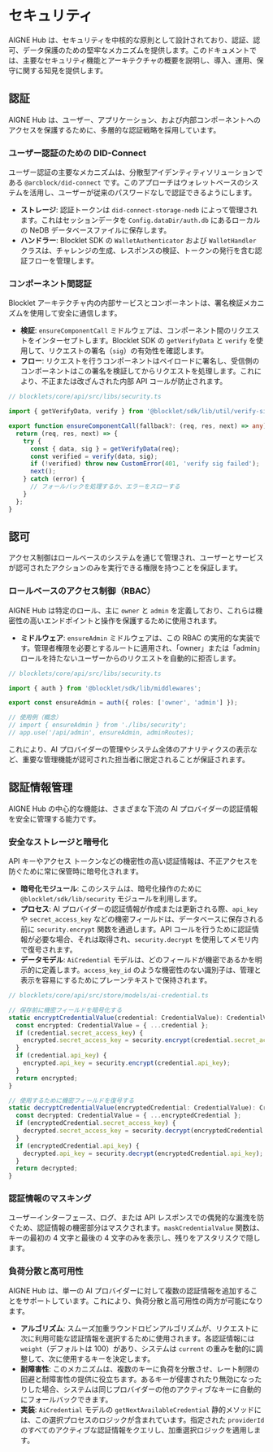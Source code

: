 # セキュリティ

AIGNE Hub は、セキュリティを中核的な原則として設計されており、認証、認可、データ保護のための堅牢なメカニズムを提供します。このドキュメントでは、主要なセキュリティ機能とアーキテクチャの概要を説明し、導入、運用、保守に関する知見を提供します。

## 認証

AIGNE Hub は、ユーザー、アプリケーション、および内部コンポーネントへのアクセスを保護するために、多層的な認証戦略を採用しています。

### ユーザー認証のための DID-Connect

ユーザー認証の主要なメカニズムは、分散型アイデンティティソリューションである `@arcblock/did-connect` です。このアプローチはウォレットベースのシステムを活用し、ユーザーが従来のパスワードなしで認証できるようにします。

- **ストレージ**: 認証トークンは `did-connect-storage-nedb` によって管理されます。これはセッションデータを `Config.dataDir/auth.db` にあるローカルの NeDB データベースファイルに保存します。
- **ハンドラー**: Blocklet SDK の `WalletAuthenticator` および `WalletHandler` クラスは、チャレンジの生成、レスポンスの検証、トークンの発行を含む認証フローを管理します。

### コンポーネント間認証

Blocklet アーキテクチャ内の内部サービスとコンポーネントは、署名検証メカニズムを使用して安全に通信します。

- **検証**: `ensureComponentCall` ミドルウェアは、コンポーネント間のリクエストをインターセプトします。Blocklet SDK の `getVerifyData` と `verify` を使用して、リクエストの署名（`sig`）の有効性を確認します。
- **フロー**: リクエストを行うコンポーネントはペイロードに署名し、受信側のコンポーネントはこの署名を検証してからリクエストを処理します。これにより、不正または改ざんされた内部 API コールが防止されます。

```typescript
// blocklets/core/api/src/libs/security.ts

import { getVerifyData, verify } from '@blocklet/sdk/lib/util/verify-sign';

export function ensureComponentCall(fallback?: (req, res, next) => any) {
  return (req, res, next) => {
    try {
      const { data, sig } = getVerifyData(req);
      const verified = verify(data, sig);
      if (!verified) throw new CustomError(401, 'verify sig failed');
      next();
    } catch (error) {
      // フォールバックを処理するか、エラーをスローする
    }
  };
}
```

## 認可

アクセス制御はロールベースのシステムを通じて管理され、ユーザーとサービスが認可されたアクションのみを実行できる権限を持つことを保証します。

### ロールベースのアクセス制御（RBAC）

AIGNE Hub は特定のロール、主に `owner` と `admin` を定義しており、これらは機密性の高いエンドポイントと操作を保護するために使用されます。

- **ミドルウェア**: `ensureAdmin` ミドルウェアは、この RBAC の実用的な実装です。管理者権限を必要とするルートに適用され、「owner」または「admin」ロールを持たないユーザーからのリクエストを自動的に拒否します。

```typescript
// blocklets/core/api/src/libs/security.ts

import { auth } from '@blocklet/sdk/lib/middlewares';

export const ensureAdmin = auth({ roles: ['owner', 'admin'] });

// 使用例（概念）
// import { ensureAdmin } from './libs/security';
// app.use('/api/admin', ensureAdmin, adminRoutes);
```

これにより、AI プロバイダーの管理やシステム全体のアナリティクスの表示など、重要な管理機能が認可された担当者に限定されることが保証されます。

## 認証情報管理

AIGNE Hub の中心的な機能は、さまざまな下流の AI プロバイダーの認証情報を安全に管理する能力です。

### 安全なストレージと暗号化

API キーやアクセス トークンなどの機密性の高い認証情報は、不正アクセスを防ぐために常に保管時に暗号化されます。

- **暗号化モジュール**: このシステムは、暗号化操作のために `@blocklet/sdk/lib/security` モジュールを利用します。
- **プロセス**: AI プロバイダーの認証情報が作成または更新される際、`api_key` や `secret_access_key` などの機密フィールドは、データベースに保存される前に `security.encrypt` 関数を通過します。API コールを行うために認証情報が必要な場合、それは取得され、`security.decrypt` を使用してメモリ内で復号されます。
- **データモデル**: `AiCredential` モデルは、どのフィールドが機密であるかを明示的に定義します。`access_key_id` のような機密性のない識別子は、管理と表示を容易にするためにプレーンテキストで保持されます。

```typescript
// blocklets/core/api/src/store/models/ai-credential.ts

// 保存前に機密フィールドを暗号化する
static encryptCredentialValue(credential: CredentialValue): CredentialValue {
  const encrypted: CredentialValue = { ...credential };
  if (credential.secret_access_key) {
    encrypted.secret_access_key = security.encrypt(credential.secret_access_key);
  }
  if (credential.api_key) {
    encrypted.api_key = security.encrypt(credential.api_key);
  }
  return encrypted;
}

// 使用するために機密フィールドを復号する
static decryptCredentialValue(encryptedCredential: CredentialValue): CredentialValue {
  const decrypted: CredentialValue = { ...encryptedCredential };
  if (encryptedCredential.secret_access_key) {
    decrypted.secret_access_key = security.decrypt(encryptedCredential.secret_access_key);
  }
  if (encryptedCredential.api_key) {
    decrypted.api_key = security.decrypt(encryptedCredential.api_key);
  }
  return decrypted;
}
```

### 認証情報のマスキング

ユーザーインターフェース、ログ、または API レスポンスでの偶発的な漏洩を防ぐため、認証情報の機密部分はマスクされます。`maskCredentialValue` 関数は、キーの最初の 4 文字と最後の 4 文字のみを表示し、残りをアスタリスクで隠します。

### 負荷分散と高可用性

AIGNE Hub は、単一の AI プロバイダーに対して複数の認証情報を追加することをサポートしています。これにより、負荷分散と高可用性の両方が可能になります。

- **アルゴリズム**: スムーズ加重ラウンドロビンアルゴリズムが、リクエストに次に利用可能な認証情報を選択するために使用されます。各認証情報には `weight`（デフォルトは 100）があり、システムは `current` の重みを動的に調整して、次に使用するキーを決定します。
- **耐障害性**: このメカニズムは、複数のキーに負荷を分散させ、レート制限の回避と耐障害性の提供に役立ちます。あるキーが侵害されたり無効になったりした場合、システムは同じプロバイダーの他のアクティブなキーに自動的にフォールバックできます。
- **実装**: `AiCredential` モデルの `getNextAvailableCredential` 静的メソッドには、この選択プロセスのロジックが含まれています。指定された `providerId` のすべてのアクティブな認証情報をクエリし、加重選択ロジックを適用します。
